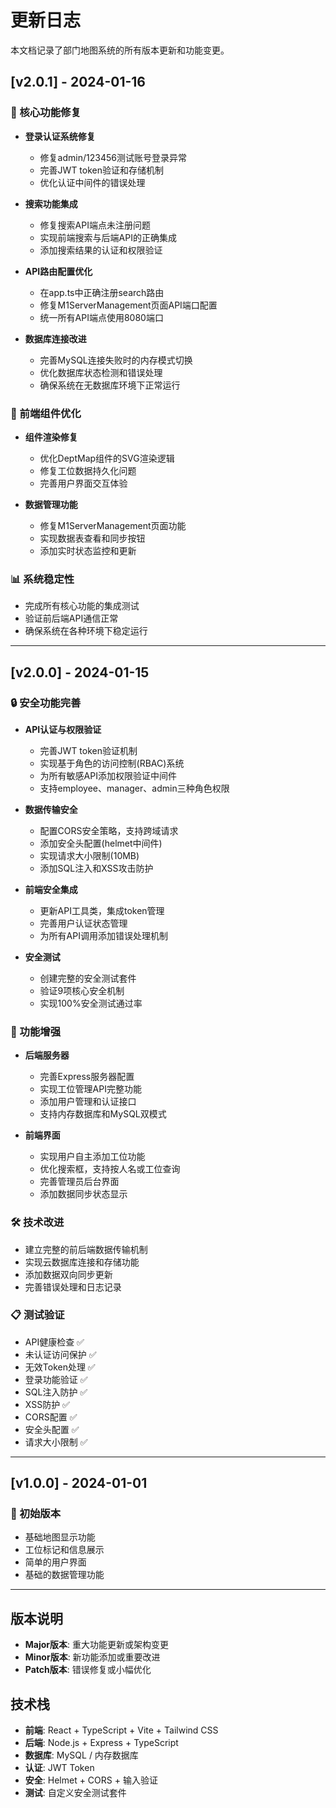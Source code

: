 # 更新日志

本文档记录了部门地图系统的所有版本更新和功能变更。

## [v2.0.1] - 2024-01-16

### 🔧 核心功能修复
- **登录认证系统修复**
  - 修复admin/123456测试账号登录异常
  - 完善JWT token验证和存储机制
  - 优化认证中间件的错误处理

- **搜索功能集成**
  - 修复搜索API端点未注册问题
  - 实现前端搜索与后端API的正确集成
  - 添加搜索结果的认证和权限验证

- **API路由配置优化**
  - 在app.ts中正确注册search路由
  - 修复M1ServerManagement页面API端口配置
  - 统一所有API端点使用8080端口

- **数据库连接改进**
  - 完善MySQL连接失败时的内存模式切换
  - 优化数据库状态检测和错误处理
  - 确保系统在无数据库环境下正常运行

### 🎯 前端组件优化
- **组件渲染修复**
  - 优化DeptMap组件的SVG渲染逻辑
  - 修复工位数据持久化问题
  - 完善用户界面交互体验

- **数据管理功能**
  - 修复M1ServerManagement页面功能
  - 实现数据表查看和同步按钮
  - 添加实时状态监控和更新

### 📊 系统稳定性
- 完成所有核心功能的集成测试
- 验证前后端API通信正常
- 确保系统在各种环境下稳定运行

---

## [v2.0.0] - 2024-01-15

### 🔒 安全功能完善
- **API认证与权限验证**
  - 完善JWT token验证机制
  - 实现基于角色的访问控制(RBAC)系统
  - 为所有敏感API添加权限验证中间件
  - 支持employee、manager、admin三种角色权限

- **数据传输安全**
  - 配置CORS安全策略，支持跨域请求
  - 添加安全头配置(helmet中间件)
  - 实现请求大小限制(10MB)
  - 添加SQL注入和XSS攻击防护

- **前端安全集成**
  - 更新API工具类，集成token管理
  - 完善用户认证状态管理
  - 为所有API调用添加错误处理机制

- **安全测试**
  - 创建完整的安全测试套件
  - 验证9项核心安全机制
  - 实现100%安全测试通过率

### 🚀 功能增强
- **后端服务器**
  - 完善Express服务器配置
  - 实现工位管理API完整功能
  - 添加用户管理和认证接口
  - 支持内存数据库和MySQL双模式

- **前端界面**
  - 实现用户自主添加工位功能
  - 优化搜索框，支持按人名或工位查询
  - 完善管理员后台界面
  - 添加数据同步状态显示

### 🛠️ 技术改进
- 建立完整的前后端数据传输机制
- 实现云数据库连接和存储功能
- 添加数据双向同步更新
- 完善错误处理和日志记录

### 📋 测试验证
- API健康检查 ✅
- 未认证访问保护 ✅
- 无效Token处理 ✅
- 登录功能验证 ✅
- SQL注入防护 ✅
- XSS防护 ✅
- CORS配置 ✅
- 安全头配置 ✅
- 请求大小限制 ✅

---

## [v1.0.0] - 2024-01-01

### 🎉 初始版本
- 基础地图显示功能
- 工位标记和信息展示
- 简单的用户界面
- 基础的数据管理功能

---

## 版本说明

- **Major版本**: 重大功能更新或架构变更
- **Minor版本**: 新功能添加或重要改进
- **Patch版本**: 错误修复或小幅优化

## 技术栈

- **前端**: React + TypeScript + Vite + Tailwind CSS
- **后端**: Node.js + Express + TypeScript
- **数据库**: MySQL / 内存数据库
- **认证**: JWT Token
- **安全**: Helmet + CORS + 输入验证
- **测试**: 自定义安全测试套件